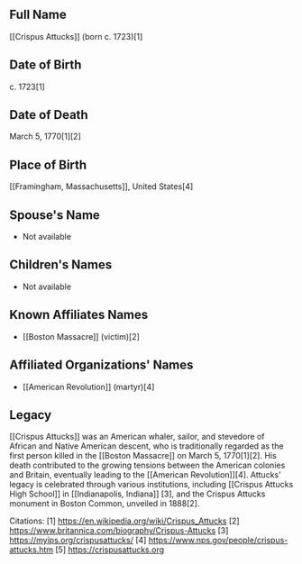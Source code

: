 ## Full Name
[[Crispus Attucks]] (born c. 1723)[1]

## Date of Birth
c. 1723[1]

## Date of Death
March 5, 1770[1][2]

## Place of Birth
[[Framingham, Massachusetts]], United States[4]

## Spouse's Name
- Not available

## Children's Names
- Not available

## Known Affiliates Names
- [[Boston Massacre]] (victim)[2]

## Affiliated Organizations' Names
- [[American Revolution]] (martyr)[4]

## Legacy
[[Crispus Attucks]] was an American whaler, sailor, and stevedore of African and Native American descent, who is traditionally regarded as the first person killed in the [[Boston Massacre]] on March 5, 1770[1][2]. His death contributed to the growing tensions between the American colonies and Britain, eventually leading to the [[American Revolution]][4]. Attucks' legacy is celebrated through various institutions, including [[Crispus Attucks High School]] in [[Indianapolis, Indiana]] [3], and the Crispus Attucks monument in Boston Common, unveiled in 1888[2].

Citations:
[1] https://en.wikipedia.org/wiki/Crispus_Attucks
[2] https://www.britannica.com/biography/Crispus-Attucks
[3] https://myips.org/crispusattucks/
[4] https://www.nps.gov/people/crispus-attucks.htm
[5] https://crispusattucks.org